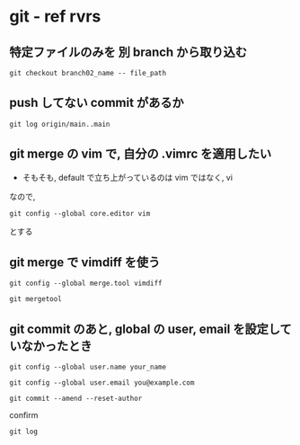 
# git  -  ref rvrs


## 特定ファイルのみを 別 branch から取り込む

```
git checkout branch02_name -- file_path
```


## push してない commit があるか

```
git log origin/main..main
```


## git merge の vim で, 自分の .vimrc を適用したい

- そもそも, default で立ち上がっているのは vim ではなく, vi

なので,

```
git config --global core.editor vim
```

とする


## git merge で vimdiff を使う

```
git config --global merge.tool vimdiff
```

```
git mergetool
```


## git commit のあと, global の user, email を設定していなかったとき

```
git config --global user.name your_name
```

```
git config --global user.email you@example.com
```

```
git commit --amend --reset-author
```

confirm

```
git log
```



